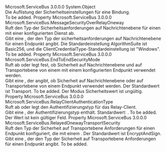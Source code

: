 <Type Name="NetOnewayRelaySecurity" FullName="Microsoft.ServiceBus.NetOnewayRelaySecurity">
  <TypeSignature Language="C#" Value="public sealed class NetOnewayRelaySecurity" />
  <TypeSignature Language="ILAsm" Value=".class public auto ansi sealed beforefieldinit NetOnewayRelaySecurity extends System.Object" />
  <TypeSignature Language="DocId" Value="T:Microsoft.ServiceBus.NetOnewayRelaySecurity" />
  <TypeSignature Language="VB.NET" Value="Public NotInheritable Class NetOnewayRelaySecurity" />
  <TypeSignature Language="F#" Value="type NetOnewayRelaySecurity = class" />
  <AssemblyInfo>
    <AssemblyName>Microsoft.ServiceBus</AssemblyName>
    <AssemblyVersion>3.0.0.0</AssemblyVersion>
  </AssemblyInfo>
  <Base>
    <BaseTypeName>System.Object</BaseTypeName>
  </Base>
  <Interfaces />
  <Docs>
    <summary>Die Auflistung der Sicherheitseinstellungen für eine <see cref="T:Microsoft.ServiceBus.NetOnewayRelayBinding" /> Bindung.</summary>
    <remarks>To be added.</remarks>
  </Docs>
  <Members>
    <Member MemberName="Message">
      <MemberSignature Language="C#" Value="public Microsoft.ServiceBus.MessageSecurityOverRelayOneway Message { get; }" />
      <MemberSignature Language="ILAsm" Value=".property instance class Microsoft.ServiceBus.MessageSecurityOverRelayOneway Message" />
      <MemberSignature Language="DocId" Value="P:Microsoft.ServiceBus.NetOnewayRelaySecurity.Message" />
      <MemberSignature Language="VB.NET" Value="Public ReadOnly Property Message As MessageSecurityOverRelayOneway" />
      <MemberSignature Language="F#" Value="member this.Message : Microsoft.ServiceBus.MessageSecurityOverRelayOneway" Usage="Microsoft.ServiceBus.NetOnewayRelaySecurity.Message" />
      <MemberType>Property</MemberType>
      <AssemblyInfo>
        <AssemblyName>Microsoft.ServiceBus</AssemblyName>
        <AssemblyVersion>3.0.0.0</AssemblyVersion>
      </AssemblyInfo>
      <ReturnValue>
        <ReturnType>Microsoft.ServiceBus.MessageSecurityOverRelayOneway</ReturnType>
      </ReturnValue>
      <Docs>
        <summary>Ruft den Typ der Sicherheitsanforderungen auf Nachrichtenebene für einen mit einer <see cref="T:Microsoft.ServiceBus.NetOnewayRelayBinding" /> konfigurierten Dienst ab.</summary>
        <value>Gibt eine <see cref="T:Microsoft.ServiceBus.MessageSecurityOverRelayOneway" /> , der den Typ der sicherheitsanforderungen auf Nachrichtenebene für einen Endpunkt angibt. Die Standardeinstellung AlgorithmSuite ist Basic256, und die ClientCredentialType-Standardeinstellung ist "Windows".</value>
        <remarks>To be added.</remarks>
      </Docs>
    </Member>
    <Member MemberName="Mode">
      <MemberSignature Language="C#" Value="public Microsoft.ServiceBus.EndToEndSecurityMode Mode { get; set; }" />
      <MemberSignature Language="ILAsm" Value=".property instance valuetype Microsoft.ServiceBus.EndToEndSecurityMode Mode" />
      <MemberSignature Language="DocId" Value="P:Microsoft.ServiceBus.NetOnewayRelaySecurity.Mode" />
      <MemberSignature Language="VB.NET" Value="Public Property Mode As EndToEndSecurityMode" />
      <MemberSignature Language="F#" Value="member this.Mode : Microsoft.ServiceBus.EndToEndSecurityMode with get, set" Usage="Microsoft.ServiceBus.NetOnewayRelaySecurity.Mode" />
      <MemberType>Property</MemberType>
      <AssemblyInfo>
        <AssemblyName>Microsoft.ServiceBus</AssemblyName>
        <AssemblyVersion>3.0.0.0</AssemblyVersion>
      </AssemblyInfo>
      <ReturnValue>
        <ReturnType>Microsoft.ServiceBus.EndToEndSecurityMode</ReturnType>
      </ReturnValue>
      <Docs>
        <summary>Ruft ab oder legt fest, ob Sicherheit auf Nachrichtenebene und auf Transportebene von einem mit einem <see cref="T:Microsoft.ServiceBus.NetOnewayRelayBinding" /> konfigurierten Endpunkt verwendet werden.</summary>
        <value>Gibt eine <see cref="T:Microsoft.ServiceBus.EndToEndSecurityMode" /> , der angibt, ob Sicherheit auf Nachrichtenebene oder auf Transportebene von einem Endpunkt verwendet werden. Der Standardwert ist Transport.</value>
        <remarks>To be added.</remarks>
        <exception cref="T:System.ArgumentOutOfRangeException">Der Modus Sicherheitswert ist ungültig.</exception>
      </Docs>
    </Member>
    <Member MemberName="RelayClientAuthenticationType">
      <MemberSignature Language="C#" Value="public Microsoft.ServiceBus.RelayClientAuthenticationType RelayClientAuthenticationType { get; set; }" />
      <MemberSignature Language="ILAsm" Value=".property instance valuetype Microsoft.ServiceBus.RelayClientAuthenticationType RelayClientAuthenticationType" />
      <MemberSignature Language="DocId" Value="P:Microsoft.ServiceBus.NetOnewayRelaySecurity.RelayClientAuthenticationType" />
      <MemberSignature Language="VB.NET" Value="Public Property RelayClientAuthenticationType As RelayClientAuthenticationType" />
      <MemberSignature Language="F#" Value="member this.RelayClientAuthenticationType : Microsoft.ServiceBus.RelayClientAuthenticationType with get, set" Usage="Microsoft.ServiceBus.NetOnewayRelaySecurity.RelayClientAuthenticationType" />
      <MemberType>Property</MemberType>
      <AssemblyInfo>
        <AssemblyName>Microsoft.ServiceBus</AssemblyName>
        <AssemblyVersion>3.0.0.0</AssemblyVersion>
      </AssemblyInfo>
      <ReturnValue>
        <ReturnType>Microsoft.ServiceBus.RelayClientAuthenticationType</ReturnType>
      </ReturnValue>
      <Docs>
        <summary>Ruft ab oder legt den Authentifizierungstyp für das Relay-Client.</summary>
        <value>Gibt eine <see cref="T:Microsoft.ServiceBus.RelayClientAuthenticationType" /> , der Authentifizierungstyp enthält. Standardwert: <see cref="F:Microsoft.ServiceBus.RelayClientAuthenticationType.RelayAccessToken" />.</value>
        <remarks>To be added.</remarks>
        <exception cref="T:System.ArgumentOutOfRangeException">Der Wert ist kein gültiger <see cref="T:Microsoft.ServiceBus.RelayClientAuthenticationType" /> Feld.</exception>
      </Docs>
    </Member>
    <Member MemberName="Transport">
      <MemberSignature Language="C#" Value="public Microsoft.ServiceBus.RelayedOnewayTransportSecurity Transport { get; }" />
      <MemberSignature Language="ILAsm" Value=".property instance class Microsoft.ServiceBus.RelayedOnewayTransportSecurity Transport" />
      <MemberSignature Language="DocId" Value="P:Microsoft.ServiceBus.NetOnewayRelaySecurity.Transport" />
      <MemberSignature Language="VB.NET" Value="Public ReadOnly Property Transport As RelayedOnewayTransportSecurity" />
      <MemberSignature Language="F#" Value="member this.Transport : Microsoft.ServiceBus.RelayedOnewayTransportSecurity" Usage="Microsoft.ServiceBus.NetOnewayRelaySecurity.Transport" />
      <MemberType>Property</MemberType>
      <AssemblyInfo>
        <AssemblyName>Microsoft.ServiceBus</AssemblyName>
        <AssemblyVersion>3.0.0.0</AssemblyVersion>
      </AssemblyInfo>
      <ReturnValue>
        <ReturnType>Microsoft.ServiceBus.RelayedOnewayTransportSecurity</ReturnType>
      </ReturnValue>
      <Docs>
        <summary>Ruft den Typ der Sicherheit auf Transportebene Anforderungen für einen Endpunkt konfiguriert, die mit einem <see cref="T:Microsoft.ServiceBus.NetOnewayRelayBinding" />. Der Standardwert ist EncryptAndSign.</summary>
        <value>Gibt eine <see cref="T:Microsoft.ServiceBus.RelayedOnewayTransportSecurity" /> , der den Typ der Sicherheit auf Transportebene Anforderungen für einen Endpunkt angibt.</value>
        <remarks>To be added.</remarks>
      </Docs>
    </Member>
  </Members>
</Type>